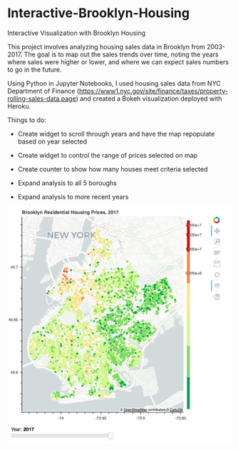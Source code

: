 # Interactive-Brooklyn-Housing
Interactive Visualization with Brooklyn Housing

This project involves analyzing housing sales data in Brooklyn from 2003-2017. The goal is to map out the sales trends over time, noting the years where sales were higher or lower, and where we can expect sales numbers to go in the future. 

Using Python in Jupyter Notebooks, I used housing sales data from NYC Department of Finance (https://www1.nyc.gov/site/finance/taxes/property-rolling-sales-data.page) and created a Bokeh visualization deployed with Heroku. 

Things to do:

* Create widget to scroll through years and have the map repopulate based on year selected

* Create widget to control the range of prices selected on map

* Create counter to show how many houses meet criteria selected

* Expand analysis to all 5 boroughs

* Expand analysis to more recent years

![Brooklyn_Housing_App](/Brooklyn_Housing_App.png)
